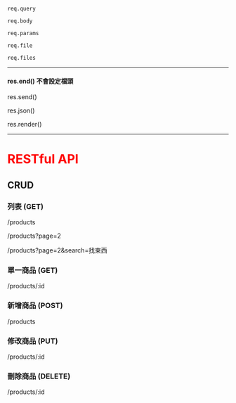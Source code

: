 
`req.query`

`req.body`

`req.params`

`req.file`

`req.files`

------

#### res.end() 不會設定檔頭


res.send()

res.json()

res.render()

------


# <font color="#f00">RESTful API</font>

## CRUD


### 列表 (GET)
/products

/products?page=2

/products?page=2&search=找東西

### 單一商品 (GET)
/products/:id

### 新增商品 (POST)
/products

### 修改商品 (PUT)
/products/:id

### 刪除商品 (DELETE)
/products/:id















